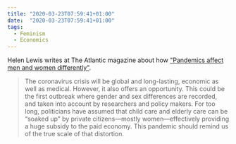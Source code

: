 ```yaml
---
title: "2020-03-23T07:59:41+01:00"
date:  "2020-03-23T07:59:41+01:00"
tags:
  - Feminism
  - Economics
---
```


Helen Lewis writes at The Atlantic magazine about how ["Pandemics affect men and women differently"](https://web.archive.org/web/20200323065947/https://www.theatlantic.com/international/archive/2020/03/feminism-womens-rights-coronavirus-covid19/608302/).

> The coronavirus crisis will be global and long-lasting, economic as well as medical. However, it also offers an opportunity. This could be the first outbreak where gender and sex differences are recorded, and taken into account by researchers and policy makers. For too long, politicians have assumed that child care and elderly care can be “soaked up” by private citizens—mostly women—effectively providing a huge subsidy to the paid economy. This pandemic should remind us of the true scale of that distortion.
